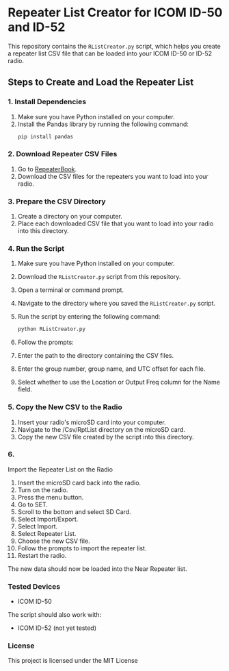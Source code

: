 # Repeater List Creator for ICOM ID-50 and ID-52

This repository contains the `RListCreator.py` script, which helps you create a repeater list CSV file that can be loaded into your ICOM ID-50 or ID-52 radio.

## Steps to Create and Load the Repeater List

### 1. Install Dependencies
1. Make sure you have Python installed on your computer.
2. Install the Pandas library by running the following command:
   ```sh
   pip install pandas
   ```

### 2. Download Repeater CSV Files
1. Go to [RepeaterBook](https://www.repeaterbook.com/).
2. Download the CSV files for the repeaters you want to load into your radio.

### 3. Prepare the CSV Directory
1. Create a directory on your computer.
2. Place each downloaded CSV file that you want to load into your radio into this directory.

### 4. Run the Script
1. Make sure you have Python installed on your computer.
2. Download the `RListCreator.py` script from this repository.
3. Open a terminal or command prompt.
4. Navigate to the directory where you saved the `RListCreator.py` script.
5. Run the script by entering the following command:
   ```sh
   python RListCreator.py
   ```
6. Follow the prompts:

1. Enter the path to the directory containing the CSV files.
2. Enter the group number, group name, and UTC offset for each file.
3. Select whether to use the Location or Output Freq column for the Name field.

### 5. Copy the New CSV to the Radio

1. Insert your radio's microSD card into your computer.
2. Navigate to the <radio model>/Csv/RptList directory on the microSD card.
3. Copy the new CSV file created by the script into this directory.

### 6. 
Import the Repeater List on the Radio

1. Insert the microSD card back into the radio.
2. Turn on the radio.
3. Press the menu button.
4. Go to SET.
5. Scroll to the bottom and select SD Card.
6. Select Import/Export. 
7. Select Import. 
8. Select Repeater List. 
9. Choose the new CSV file. 
10. Follow the prompts to import the repeater list. 
11. Restart the radio.

The new data should now be loaded into the Near Repeater list.

### Tested Devices

* ICOM ID-50

The script should also work with:

* ICOM ID-52 (not yet tested)

### License

This project is licensed under the MIT License